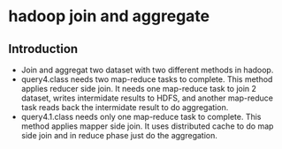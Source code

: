 # hadoop join and aggregate 

## Introduction
* Join and aggregat two dataset with two different methods in hadoop.   
* query4.class needs two map-reduce tasks to complete. This method applies reducer side join. It needs one map-reduce task to join 2 dataset, writes intermidate results to HDFS, and another map-reduce task reads back the intermidate result to do aggregation. 
* query4.1.class needs only one map-reduce task to complete. This method applies mapper side join. It uses distributed cache to do map side join and in reduce phase just do the aggregation.   

